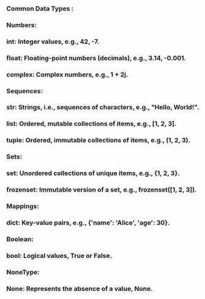 ### Common Data Types :
### Numbers:

### int: Integer values, e.g., 42, -7.

### float: Floating-point numbers (decimals), e.g., 3.14, -0.001.

### complex: Complex numbers, e.g., 1 + 2j.

### Sequences:

### str: Strings, i.e., sequences of characters, e.g., "Hello, World!".

### list: Ordered, mutable collections of items, e.g., [1, 2, 3].

### tuple: Ordered, immutable collections of items, e.g., (1, 2, 3).

### Sets:

### set: Unordered collections of unique items, e.g., {1, 2, 3}.

### frozenset: Immutable version of a set, e.g., frozenset([1, 2, 3]).

### Mappings:

### dict: Key-value pairs, e.g., {'name': 'Alice', 'age': 30}.

### Boolean:

### bool: Logical values, True or False.

### NoneType:

### None: Represents the absence of a value, None.



